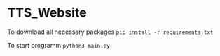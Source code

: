 # TTS_Website

To download all necessary packages 
`pip install -r requirements.txt`

To start programm 
`python3 main.py`
